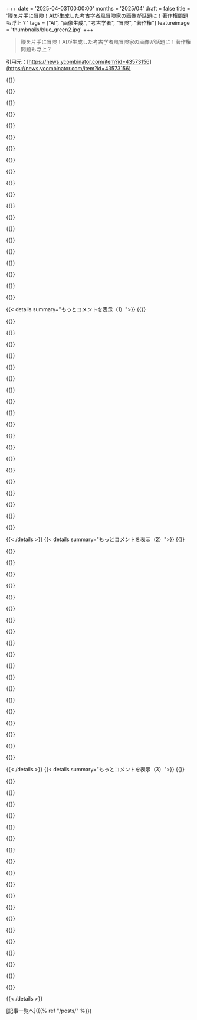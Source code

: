 +++
date = '2025-04-03T00:00:00'
months = '2025/04'
draft = false
title = '鞭を片手に冒険！AIが生成した考古学者風冒険家の画像が話題に！著作権問題も浮上？'
tags = ["AI", "画像生成", "考古学者", "冒険", "著作権"]
featureimage = 'thumbnails/blue_green2.jpg'
+++

> 鞭を片手に冒険！AIが生成した考古学者風冒険家の画像が話題に！著作権問題も浮上？

引用元：[https://news.ycombinator.com/item?id=43573156](https://news.ycombinator.com/item?id=43573156)

{{<matomeQuote body="法律違反は推奨しないよ。でも、著作権法が作者の死後＋95年とかマジありえない。著作権法って、無形資産の創作を促すためのものじゃん？コピーを禁止しないと、誰も作らなくなるって理屈でしょ。保護期間は、クリエイターが創作するのに必要な期間だけで良くね？死後95年保護とか意味不明。" userName="djoldman" createdAt="2025-04-04T01:28:03" color="">}}

{{<matomeQuote body="＞無形資産のコピー禁止は創作を促すため”<br>もともとはそうだったんだよね。今は、金儲けしたい企業とかが独占してる。アイデアを財産だって思わせるのが戦略で、人が考えたことを書いたら、それを”盗む”って考えを植え付けた。まんまと成功したよね。" userName="csallen" createdAt="2025-04-04T05:53:02" color="#ff5733">}}

{{<matomeQuote body="＞みんなスタジオが儲かるか心配してるけど、意味わからん”<br>みんなカネのこと気にしすぎじゃね？スタジオが潰れても別に困らんし。バナナとかリンゴ売ってる人もいるけど、保護する必要ある？映画作りたいならクラウドファンディングすれば？" userName="econ" createdAt="2025-04-04T14:07:58" color="">}}

{{<matomeQuote body="＞みんなスタジオが儲かるか心配してるけど、意味わからん”<br>ゲーム（映画、本…）がもっと欲しいなら、スタジオが儲かる必要があるんだよ。儲かれば作る気になるじゃん。無料ゲームだけで満足なら良いけど。ゲーム作るのって大変だから、お金を払って作ってもらうべき。" userName="bluGill" createdAt="2025-04-04T15:37:43" color="#ff33a1">}}

{{<matomeQuote body="ゲーム：Steamみたいなプラットフォームだと、インディーゲームが圧倒的に多いんだよね。書籍：アメリカだと毎年大量の本が出版されてるけど、ネットの個人出版にはかなわない。動画：YouTubeには毎分500時間以上の動画がアップロードされてる。ハリウッドより全然多いんだよ。" userName="csallen" createdAt="2025-04-04T17:53:28" color="#ff5c5c">}}

{{<matomeQuote body="結局、ビッグバジェットのゲームとかが強いよね。インディーも良いのあるけど、クソゲーも多いし。" userName="bluGill" createdAt="2025-04-04T18:07:47" color="">}}

{{<matomeQuote body="ビッグバジェットのクリエイターはビジネスが上手いんだよ。製品だけじゃなくて、収益モデル、市場、流通も考えてる。特に流通がすごい。インディーは製品に集中しすぎ。ビッグバジェットスタジオは良いゲームも作るけど、ゴミも作る。流通が一番の違いかな。" userName="csallen" createdAt="2025-04-04T18:23:24" color="#ff5c5c">}}

{{<matomeQuote body="アメリカの企業のためのプロジェクトだよ。ヨーロッパの貿易担当なら、”アメリカの著作権執行をやめろ”って言うね。" userName="specproc" createdAt="2025-04-04T09:32:16" color="">}}

{{<matomeQuote body="他人のものを借りたいときの話だね。でも中国の企業は、自分たちの知的財産を守るために欧米の法律を喜んで利用するんだよ。マジ偽善。" userName="fennecfoxy" createdAt="2025-04-04T13:49:58" color="">}}

{{<matomeQuote body="あんたのコメントに触発されて「偽善の何がいけないのか？」ってエッセイを書きたくなったわ。誰も気にしてないみたいだし。偽善って概念自体が意味を失ってる気がする。偽善は「人格」とか「美徳」とか「公平性」みたいな抽象的な言葉を指す、でかい抽象的な言葉なんだよね。今じゃ偽善を指摘されても「それが何か？」って言われる始末。まるでソフトウェアのメモリリークを指摘されたのに、意味が分からず「それが何か？」って答えるみたい。専門家には強力なシグナルでも、一般人にはノイズってことだね。" userName="simpaticoder" createdAt="2025-04-04T14:58:35" color="#ff33a1">}}

{{<matomeQuote body="偽善を受け入れる傾向で最悪なのは、誰も指摘しても気にしないこと。だから偽善者は「それが何か？」って答えられるんだよ。だって、なんの報いも受けないって分かってるから。政治でもビジネスでも、個人の生活でも、ほとんどの人が得るものばかりで失うものが少ないんだ。今の超個人主義的な社会が、さらに問題を悪化させてる。「周りの人が信用しなくても、ネットで必要なものを手に入れればいい」ってね。損することがあっても、目に見えないし測れないから気づかないだけなんだよね。" userName="thesuitonym" createdAt="2025-04-04T16:25:12" color="#785bff">}}

{{<matomeQuote body="もうちょいでそっちの意見が主流になりそうだったのに、残念ながら多くのインディーズのコンテンツクリエイターがAIを恐れて180度転換しちゃったんだよね。著作権のある作品のファンアートを参考にして売ってた人たちが、AIが自分の作品をちょっと見ただけで盗作だって騒いでる。創造的な機会の黄金時代が来ようとしてるのに、DisneyとかOracleみたいな知的財産至上主義に鞍替えしちゃったんだから（もっとも、その企業もAI使ってるんだけどね）。" userName="jimmaswell" createdAt="2025-04-04T16:05:20" color="">}}

{{<matomeQuote body="俺らは、長年かけて磨いてきたスキルを使って、誰かが俺らの作品を全部マシンに突っ込んで、魂のないクローンを吐き出させて、俺らの存在を無視するような状況と競争しなくていい世界がいいんだよ。" userName="egypturnash" createdAt="2025-04-04T17:21:57" color="#ff33a1">}}

{{<matomeQuote body="これ、ミシンについて話す仕立て屋さんの言葉そのまんまだね。" userName="jimmaswell" createdAt="2025-04-04T17:25:01" color="">}}

{{<matomeQuote body="＞死後95年保護されるなら創作するけど、94年ならやめるって人はほぼゼロ。<br>クリエイティブな情熱で動く個人作家ならそうかもしれないけど、大手スタジオが作る映画の場合、著作権の長さは映画の資産価値に直結するんだよ。<br>もしその資産が120年収益を生むなら、119年しか収益を生み出さない資産より価値があるし、20年しか収益を生み出さない資産よりはるかに価値がある。<br>資産価値は、スタジオがどれだけお金を投資するかに直結する。120年搾取できる映画には多く投資するだろうけど、20年でパブリックドメインになる映画には投資しないだろうね。<br>著作権期間が短くなると、大作IPは存在しなくなるのか？分からないけど、120年から70年なら大丈夫かも。でも120年から20年だとどうかな？<br>著作権期間の短縮は、大作IPの存続を問う国民投票みたいなものだね。<br>著作権が20年の世界でも、LOTRの原作本はあるだろうけど、LOTRの映画はないかもしれない。" userName="jl6" createdAt="2025-04-04T07:02:56" color="#785bff">}}

{{<matomeQuote body="＞もしその資産が120年収益を生むなら、119年しか収益を生み出さない資産より価値があるし、20年しか収益を生み出さない資産よりはるかに価値がある。<br>そんなことないよ。正味現在価値があるから。<br>普通の株の投資収益率は年間約10％。つまり20年で約670％になるんだよ。複利でね。言い換えれば、20年後の1ドルは今の約0.15ドルの価値しかない。30年後の1ドルは今の約0.05ドルの価値。40年後の1ドルは今の約0.02ドルの価値しかない。だから、毎年同じ金額を生み出すとしても、最初の20年の正味現在価値は、20年から120年までのすべての年の合計よりもはるかに大きいんだよ。お金は今すぐ、またはすぐ将来の方が価値が高いから。しかも、毎年同じ収益が永遠に続くっていう前提だけど、実際には時間とともに減少するしね。<br>企業が著作権の延長を求めるのは、新しい作品の期間延長に興味があるわけじゃない。何十年も前の作品が今パブリックドメインになるのを阻止したいから、遡って期間を長くしようとロビー活動してるんだ。でも、それらの作品はすでに作られていて、元の期間で十分なインセンティブになってたんだよ。" userName="AnthonyMouse" createdAt="2025-04-04T09:08:09" color="#45d325">}}

{{<matomeQuote body="あんたの分析は、インフレで収益が上がるってことを考慮してないね。50年前の映画のチケット代は0.5ドルだったけど、今は25ドルだよ。50倍になったんだ。50年後の1ドルは今の0.02ドルの価値かもしれないけど、50年後の映画チケットは今の映画チケットと同じくらいの価値があるんだよ。" userName="fashion-at-cost" createdAt="2025-04-04T12:38:59" color="">}}

{{<matomeQuote body="＞収益が毎年同じって仮定だけど、実際は時間とともに減少する。<br>スタジオが守りたいクラウンジュエルIPの場合、それは逆だよ。例えばStar Warsは今まで以上に稼いでるし、ストリーミングの収益は、もっと多くのバックカタログ作品にも当てはまるだろうね。" userName="jl6" createdAt="2025-04-04T11:39:58" color="#ff33a1">}}

{{<matomeQuote body="マジかー、Peter JacksonのLOTRの最初の映画が2001年に公開されて、8億8700万ドルも稼いだんだって(予算は9300万ドル)。著作権が20年だけでも絶対作られてたってことじゃん！そんで今はもうパブリックドメインなんだぜ！" userName="benwad" createdAt="2025-04-04T07:58:58" color="">}}

{{<matomeQuote body="今だから成功って言えるけど、当時はマジでギャンブルだったんだよ。Varietyの記事にも書いてあるけど。<br>＞https://variety.com/2021/film/news/lord-of-the-rings-peter-j…<br>もし長期的な収入が見込めなかったら、もっとヤバかったはず(Netflixは2021年以降もトリロジーの配信権にお金払ってるし)。" userName="jl6" createdAt="2025-04-04T08:34:11" color="#ff5c5c">}}

{{< details summary="もっとコメントを表示（1）">}}
{{<matomeQuote body="それ逆効果じゃね？長期的な収入なんて、大ヒットよりもっと可能性低いんだから、意思決定に与える影響なんて少ないって。<br>製作陣は20年後の収入なんて当てにしてないって。公開後すぐにお金にならなかったら、損失として処理されるし。100年後の収入とかマジで関係ない。" userName="barrkel" createdAt="2025-04-04T08:38:57" color="">}}

{{<matomeQuote body="商標と著作権を混同してるぞ。<br>そもそも、著作権だけが問題じゃないんだよ。Harrison Fordみたいな人のイメージを複製して、新しい作品に組み込むことが問題なんだ。<br>例えば、石鹸会社の広告でAIにHarrison Fordのイメージを再現させたら、彼にお金を払わずにそのイメージを広告に使っていいのか？そんなの誰かのイメージをロンダリングしてるだけじゃんって裁判所に言われると思うよ。ハリウッドがIP侵害に対して立ち上がるのが楽しみだわ。これらのモデルを全部オフラインにさせる法的根拠はあると思う。<br>それに、1対1のコピーを防ぐための’guardrails’が不十分なのは明らかだし、著作権侵害を隠蔽しようとしてる証拠だよ。Generative AIは著作権ロンダリングスキームでしかないってこと。" userName="noduerme" createdAt="2025-04-04T06:28:27" color="#45d325">}}

{{<matomeQuote body="＞もし石鹸会社の広告でAIにHarrison Fordのイメージを再現させたら、彼にお金を払わずにそのイメージを広告に使っていいのか？<br>ダメに決まってるじゃん！でも、それをツールで禁止するべきじゃない。Harrison Fordの既存の画像を広告に使うことは許可されてないし、Mickey Mouseの絵を石鹸の広告に使ったらDisneyに訴えられるでしょ？AIが描いたとしても同じことじゃない？" userName="planb" createdAt="2025-04-04T06:46:23" color="">}}

{{<matomeQuote body="確かに。じゃあ、AI会社がHarrison Fordの絵を描いてユーザーにお金を請求する正当性って何？<br>今までの正当性は、二次的著作物は自由な表現として保護されるって考えに基づいているみたいだけど、もしこれらが二次的著作物じゃなくて、高度に圧縮された画像みたいなものだったら、その議論は成り立たないよね。Harrison Fordの顔のコピーを保持してるニューロンのレイヤーは新しいけど、JPEGをフィルターに通してbase64でエンコードするのと何が違うの？それをデコードして許可なく使うことはできないでしょ。" userName="noduerme" createdAt="2025-04-04T06:57:37" color="#ff5c5c">}}

{{<matomeQuote body="＞確かに。じゃあ、AI会社がHarrison Fordの絵を描いてユーザーにお金を請求する正当性って何？<br>そう考えると、あなたの言いたいことはわかる。LLMをPhotoshopみたいなツールとして見れば、法的には正しいと思う。でも、道徳的には、アーティストがHarrison Fordの絵を売ってもいいと思う。でも、同じ画像をポスターにしてebayで売るのはダメ。ああ、もう自分の主張が崩れてきた。考えさせられたよ…" userName="planb" createdAt="2025-04-04T07:06:27" color="">}}

{{<matomeQuote body="マジですごいポイントだね！HNの議論でもっと注目されるべきだよ！俺は趣味で絵を描いてるんだけど、Harrison Fordの絵を描いてEtsyとかで売るのはOKだと思う。誤解しないでほしいんだけど、その絵を買って石鹸の広告に使って、Harrison Fordが推奨してるように見せかけるのは絶対にダメ。アーティストにHarrison Fordの絵を描かせて広告に使うのは絶対にダメなんだよ。<br>でもそれは当たり前のこと。俺が絵を売るのはOKで、AI会社が同じことをするのはダメな理由はもっと微妙で、「俺のニューロン」がHarrison Fordの絵を見て描くのと、「会社が所有する人工ニューロン」が同じことをするのって何が違うの？写真をトレースして描くのと、記憶だけで描くのって何が違うの？<br>(ちなみに、美大の友達は歌手のJewelにハマってて、何回も記憶だけで描いてた。彼はAIじゃなくて、ただのいいやつだった)。<br>俺がJewelとかFordの絵を描いて売るのがOKだと思う理由は3つある。<br>(1)解釈: 彼らの絵を売ってるんじゃなくて、「彼らに対する個人的な解釈」を売ってるんだ。Indiana Jonesの映画を子供の頃に見て絵を描くのは、圧縮されたJPEGファイルを頭に保持するのとは違う。俺自身の認識が変わるくらい、認知的な経験が絵に現れるんだ。売ってるのはHarrison Fordの絵じゃなくて、「Harrison Fordに対する俺の気持ち」なんだ。<br>(2)人間中心主義: 俺のニューロンは、俺が見たものの1対1のコピーじゃない。人間の脳はLLMとかdiffusersみたいに圧縮アルゴリズムじゃない。AIは芸術の複製に認知的な経験を持ち込まないし、そう見えるとしても、それは他の場所から盗んだ複数のスタイルを重ね合わせたシミュラクラムにすぎないんじゃないか？俺たちがPicassoに影響を受けてIndiana Jonesを描くのと同じだって言う反人間的な主張もあるけど、俺たちはモデルじゃない。俺たちのそれぞれがモデルなんだ。俺のIndiana Jonesの絵を買うのは、「俺のモデル」を買うようなもので、Harrison Fordのプラトニックな絵を買うのとは違うんだ。<br>(3)ツール: ツールが原始的であればあるほど、何かを「コピー」するのが難しいことを証明できる。4秒のアニメーションを作るのに1年かかるけど、AIは一瞬でコピーできる。ある程度の努力によって、作品が完全にオリジナルでなくても、少なくとも自分の作品であることを証明できるはずだ。<br>これらのことをHNコミュニティへの挑戦として提示するよ。AIが生成したアートワークと人間のアートの違いについて、十分に議論されていない属性だと思うから。(そして、人間中心的な理解への出発点になるかもしれない)。<br>考えさせてくれてありがとう！" userName="noduerme" createdAt="2025-04-04T07:36:26" color="#38d3d3">}}

{{<matomeQuote body="エッジケースを見落としてるぞ。法律はエッジケースが全てなんだ。<br>プロのアーティストには家族がいて、養わなきゃいけない家族もいる。<br>もし若くして亡くなったり、亡くなる直前に人気が出たりして、人気作品がパブリックドメインになったら、家族は何も受け取れない。それは絶対に商業化されるのに(出版と創作は通常2つの異なる著作権を生み出す)。" userName="jpc0" createdAt="2025-04-04T07:49:58" color="#ff5733">}}

{{<matomeQuote body="これはアメリカ独特の著作権の考え方だよね。<br>＞無形資産の無許可コピーを禁止する法律を持つ唯一の理由は、無形資産の創造を促すこと。<br>ヨーロッパ、特にフランスでは、著作権は全く違う理由で生まれたんだ。作者の道徳的権利を守るため。他人が許可なく作品をいじるのは不道徳だって考えられてたんだ。作品は自分自身と評判を象徴するもので、それを他人が再配布するのは侮辱だってね。<br>だからヨーロッパの著作権はアメリカよりずっと長かったんだ。これはDisneyだけのせいじゃなくて、著作権の目的が根本的に違うから。" userName="capnrefsmmat" createdAt="2025-04-04T17:05:04" color="#ff5c5c">}}

{{<matomeQuote body="これは商標法じゃなくて、法律がどこに適用されるかの問題だよ。<br>今torrentで映画をダウンロードしたら、多くの先進国で罰金だよね。でも、サイコパスみたいなやつが率いる大企業が、インターネット全体をスクレイピングして、他人の作品で製品を作っても、全然OKってこと？" userName="4gotunameagain" createdAt="2025-04-04T05:44:26" color="">}}

{{<matomeQuote body="新しいルール：自分の持ち物は20年間だけ保持できるってのはどう？その後は没収。20年以上前に稼いだお金も、手に入れた資産も全部なくなる。それだけで働くインセンティブになるんじゃない？それ以上は不要だよ。" userName="kazinator" createdAt="2025-04-04T06:23:10" color="">}}

{{<matomeQuote body="「死後20年」ってことだよね？ピラミッドに金や宝石と一緒に埋葬されたい人たちへの、完璧に合理的な対処法だと思うな。" userName="lazyasciiart" createdAt="2025-04-04T06:47:55" color="">}}

{{<matomeQuote body="OK、お父さんのピアノは死後20年間持つことができるけど、その後は公共の物になるってことね。" userName="kazinator" createdAt="2025-04-04T16:45:29" color="">}}

{{<matomeQuote body="知的財産はあなたのものじゃない。知的財産を「所有する」っていう概念自体が最近できたものなんだよ。昔に戻って、この概念をなくしちゃおう。物なら所有できるけど、アイデアは所有できない。" userName="ars" createdAt="2025-04-04T07:25:43" color="">}}

{{<matomeQuote body="著作権で保護される作品は、オリジナルな表現であればOK。他人の作品から派生したものでなければいいんだ。オリジナルのアイデアを含んでいる必要はないよ。特許はアイデアのためのもの。特許はアメリカでは著作権よりもずっと早く失効する。特許の主な問題点は、ソフトウェア特許のpatent trolling。" userName="kazinator" createdAt="2025-04-04T17:29:43" color="#ff33a1">}}

{{<matomeQuote body="著作権の期限がもっと短ければ、著作権を主張しやすくなるだろうね。" userName="ars" createdAt="2025-04-04T18:27:57" color="">}}

{{<matomeQuote body="昔は著作権に反対してたんだけど、Altmanみたいなクズが出てきて、考えが変わった。著作権は永遠に続くべき。所有権が相続や取引で引き継がれ、パブリックドメインに譲渡されない限りね。" userName="kazinator" createdAt="2025-04-04T21:23:04" color="">}}

{{<matomeQuote body="この話に興味ある人いるかわかんないけど、PokemonGoが流行ってた頃、各チームのシャツがないことに気づいたんだよね。Teamreadとかそんな名前だったかな。それでオンラインショップで赤いシャツを売ろうとしたら、著作権侵害の可能性で即BAN。一枚も売れてないのに！Nintendoに通報されたみたい。早すぎだってマジ。著作権侵害してないと思うし。" userName="ionwake" createdAt="2025-04-04T07:49:41" color="">}}

{{<matomeQuote body="Soraに友達との写真からイタリアの配管工の画像を作ってって頼んだら、OpenAIのポリシー違反で表示されなかった。イタリア語で頼んだら、勝手にオーバーオールと野球帽を被せられた。さらに、帽子にMとLの文字まで。著作権侵害のバイアスが強すぎない？いずれオランダの絵にはチューリップ、イタリアの配管工には野球帽が必須になるのかな。" userName="District5524" createdAt="2025-04-04T09:20:28" color="#38d3d3">}}

{{<matomeQuote body="AIの“仕事”の多くは、問題を起こさないようにガードレールを作ったり、当たり障りのないものを生成するように調整することだよね。Googleの画像生成で黒人の教皇やアジアのバイキングが出てきたのを思い出す。AIは指示されたこと、教えられたことをするだけ。イタリアの配管工＝Marioって学習したらそうなる。偏りのない学習セットを作るのがビジネスチャンスかも。" userName="Cthulhu_" createdAt="2025-04-04T12:48:48" color="#785bff">}}

{{<matomeQuote body="＞AIは指示されたこと、教えられたことをするだけ、って言うけど違うと思うな。Googleは意図的に偏った結果を出すように調整してるでしょ。例えば、1800年代のUS senatorの画像を頼むと、何度も女性や非白人が出てくる。学習データは圧倒的に白人男性のはずなのに。学習データに従ってるだけじゃないと思う。" userName="rurp" createdAt="2025-04-04T21:10:28" color="#785bff">}}


{{< /details >}}
{{< details summary="もっとコメントを表示（2）">}}
{{<matomeQuote body="YouTubeの音楽の著作権対策ってどうなってるんだろう？カバーアーティストがサビだけ演奏して止めたり、映画のシーンに酷い高音の音楽を被せて著作権回避したり。商標の地雷を踏んだGPみたいにならないように、微妙なラインを狙ってるのかも。赤いシャツに鳥の絵柄だけじゃ商標侵害にならないけど、特定の色だとアウトとかね。" userName="muzani" createdAt="2025-04-05T01:16:47" color="">}}

{{<matomeQuote body="アジアのバイキング騒動、覚えてるわ。バイキングがアジア人なんてありえない！って騒いでたけど、AIにしてみればイタリアの配管工が赤いオーバーオールに帽子を被ってない方がおかしいんでしょ。バイキングは白人である“べき”って認識させたら、イタリアの配管工も同じように固定観念で描かれることになる。AIは学習データを組み替えてはいけないの？" userName="feoren" createdAt="2025-04-04T15:38:43" color="">}}

{{<matomeQuote body="AIに人間のような reasoningを期待するのが間違い。人間のアーティストなら、Marioしか知らない人でもMarioじゃないイタリアの配管工を描ける。Marioはゲームキャラで、配管の仕事なんてしないって知ってるから。イタリアで配管工事をする人は、普通のイタリア人が非イタリア人と同じような道具を使ってる姿だって想像できる。AIにはreasoningがないからね。" userName="GuB-42" createdAt="2025-04-04T16:36:03" color="#ff33a1">}}

{{<matomeQuote body="＞人間のアーティストがアジアのバイキングを描いたらムカつく？<br>そんなことないよ。白人のイエスを描くのはいいの？アジアのバイキングに文句言うなら、何世紀も白人として描かれてる中東のユダヤ人には何も言わないの？<br>Simpsonsのバイキングは黄色いけど文句言う？Hokusaiが描いたらアジア人に見えるかもよ？バイキングは角付きヘルメットなんて被ってなかったし！歴史的正確さなんてどうでもいいんだよ。白人が怒るかどうかだけ。" userName="feoren" createdAt="2025-04-04T18:07:36" color="#38d3d3">}}

{{<matomeQuote body="人間のアーティストがアジアのバイキングを描くには意図がある。歴史的にも一般的にも違うから。Geminiのスタイルが多文化主義ならそれもいいけど、知的財産や盗用も意図的なのか？人間のアーティストならそう判断するよね。普通のアーティストは金髪の白人を描く。AIはタグ付けされた画像に似たものを描くだけで、人種を混ぜるのは白人を減らすため。大学教授はいいけど、バイキング戦士は違う。" userName="GuB-42" createdAt="2025-04-05T02:49:05" color="#45d325">}}

{{<matomeQuote body="AIがアジア系のバイキングの画像を「自然に」生成してたわけじゃないんだよね。企業が認めなくても（記憶違いかもしれないけど）、プロンプトが画像ジェネレーターに送られる前に、かなり強引に編集されてたんだと思う。目的は、プロンプトを出した人の意見や考え方を社会的に操作して「修正」することだったんじゃないかな。そりゃ、あからさまに意見を誘導されたら嫌だよね。最初は「軽く促す」程度だったのが「無理やり押し付ける」になったら、みんな文句言うでしょ。" userName="jerf" createdAt="2025-04-04T18:02:55" color="">}}

{{<matomeQuote body="言いたいのは、イタリアの配管工をマリオっぽく見せることなく、バイキングを白人に保つプロンプトエンジニアリングなんてないってこと。マリオだけ特別扱いしない限りね。でも例が多すぎて無理だよ。AIはマリオとバイキングを違うカテゴリーに入れてないんだから。AIに文字通りのイメージを使わせないように、ごちゃ混ぜにして、顔の特徴や服装を変えさせないと、多様性のある人が表示されないんだよね… どうすればバイキングがサリーを着ることなく、赤いオーバーオール以外のイタリア人配管工を表示できるの？<br>たしかGeminiのプロンプトは「人物画像は多様な人間を表示するように」みたいな感じだったはず。確かに下手だけど、みんなが怒ってるのはそこじゃないんだよ。「暴力的な表現は禁止」ってことに文句言う人いないでしょ？バイキングはマジで残酷だったんだよ。女性をレイプしたり、手足を切り落としたりするのを見せるのは歴史的に正確だよ。AIがそういう画像を生成しないことに怒るべきなの？「人間を多様にする」ってのと同じくらい強引じゃん。みんなが怒ったのは、その強引さでも歴史的な不正確さでもなくて、「多様性」って言葉なんだよ。" userName="feoren" createdAt="2025-04-04T18:15:55" color="#ff5c5c">}}

{{<matomeQuote body="ダウンvoteしてる人は、アジア系のバイキングを見ただけで気分を害する人たちだと思うから聞くけど…<br>＞フィクションの世界で（AIに画像を生成させる時点でフィクションを求めてるのと同じ）、白い忍者や白い侍、ローマ時代に生まれた白人の中東のユダヤ人を見たら気分悪くなる？白い侍の画像でネットが炎上する？そんなことないよね。じゃあなんでアジア系のバイキングは不快なのに、白いイエスはOKなの？一体何が違うの？誰か教えて！" userName="feoren" createdAt="2025-04-04T17:54:42" color="">}}

{{<matomeQuote body="みんなよく怒ってるじゃん。それって文化の盗用って言うんだよ[1]。文化を盗用されるのが嫌なのは白人だけじゃないよ。文化的な背景を持ってる人なら誰でも嫌だよ。白人だってそう思う人もいるし。<br>[1] https://en.wikipedia.org/wiki/Cultural_appropriation" userName="noworriesnate" createdAt="2025-04-04T20:29:01" color="">}}

{{<matomeQuote body="OpenAIも、そのうちGPT 4oの画像生成で競争相手が出てくるよ。<br>オープンソースの競争相手もね。そうなれば、こんなことどうでもよくなる。<br>OmniGenはいい線いってるけど、学習不足だね。<br>ByteDanceが出してるVARの論文は公開されてるし、これがベースになってるらしい。<br>Black Forest Labsも黙ってないだろうね。製品の価値が下がったんだから、何かしら動きがあるはず。<br>ByteDanceが3か月以内にオープンソース版を出す方に50ドル賭けるよ。" userName="echelon" createdAt="2025-04-04T14:47:34" color="#785bff">}}

{{<matomeQuote body="逆だよ。黄金時代は始まったばかりだよ。" userName="qingcharles" createdAt="2025-04-05T04:14:05" color="">}}

{{<matomeQuote body="笑える。このやり取りは、もしかしたら「AIのグルーミング」として知られるようになるかも。" userName="jxramos" createdAt="2025-04-04T17:19:51" color="">}}

{{<matomeQuote body="またしても優れた推論能力の例だね（皮肉）" userName="adr1an" createdAt="2025-04-04T17:58:18" color="">}}

{{<matomeQuote body="昔、Spreadshirtでポストスクリプトの虎のTシャツを注文しようとしたんだ。でも、著作権侵害で注文する前に削除されちゃった。交渉したら、一日だけ復活して個人的な使用のために一枚だけ買えたけど。つまり、Sonyとか密告者がいなくても、お店が過剰に自主規制しただけでも起こりうるってこと。" userName="weinzierl" createdAt="2025-04-04T09:38:21" color="">}}

{{<matomeQuote body="＞昔、交渉したら一日だけ復活して個人的な使用のために一枚だけ買えたけど。<br>Spreadshirtでタンタンの漫画の一コマをTシャツにプリントしたことがあるけど、問題なく注文できたよ（ハドック船長がジャングルを歩き、蚊を叩き払い、自分の顔を叩きながら、「食らえ、この汚い生き物め！」と言ってるシーン）。" userName="Xmd5a" createdAt="2025-04-04T10:27:09" color="#45d325">}}

{{<matomeQuote body="40年前にタイでタンタンのTシャツを買ったことがあるよ（すごい品揃えだった）。品質も良くて、まだ持ってる！" userName="beardyw" createdAt="2025-04-04T10:39:56" color="">}}

{{<matomeQuote body="20年前、Google AdWordsでカスタマーサービスとして働いてたんだ。まだ初期の頃で、すべての広告が手動でレビューされてた。大手広告主は商標と許可されたドメインのリストを提供してくれて、許可リストにないものを使おうとした広告は削除されてたんだ。プラットフォームにレビュープロセスがあるなら、キーワードに引っかかったのかもね。" userName="yojo" createdAt="2025-04-04T14:51:52" color="#ff33a1">}}

{{<matomeQuote body="Pokemon GoのチームはTeamredほどありきたりじゃなくて、Team Instinct、Team Mystic、Team Valorっていうんだよね。多分Nintendoが商標を持ってるんだろうね。プリントオンデマンドの会社は権利者が商標を提出できるAPIがあると思うよ。NintendoはIP保護に熱心で、Aliexpressでエミュレーターを買ったら、たくさんのROMが入ってたんだけど、イタリアの配管工はいなかったよ。" userName="ghostly_s" createdAt="2025-04-04T18:55:56" color="#ff33a1">}}

{{<matomeQuote body="OpenSauce界隈のYoutuberのAllen PanがDiscoveryチャンネルの番組に出演したんだけど、Mythbustersの商標が失効したことに気づいて買い取ったんだ。で、アパレルの商標権者としてシャツを作ったら、Discoveryから停止命令が来たんだ。でも、商標権は失効してたから、彼らが間違ってたんだけど、訴訟を起こすのは難しいから諦めたんだって。<br>ウォルラスのぬいぐるみを買いましょう！" userName="mrguyorama" createdAt="2025-04-04T21:08:51" color="#ff5c5c">}}

{{<matomeQuote body="＞THEY were in the wrong, and a lawyer agreed.<br>どこからの情報なの？停止命令のビデオではそう言ってないし、ポッドキャストでもそうは言ってないみたいだよ。商標が失効したからって、新しい登録で権利を奪えるわけじゃない。もし失効する前に権利を買っていたら話は別だけどね。Allen Panのビデオは面白いけど、商標の仕組みを理解するのに鵜呑みにしちゃだめだよ。" userName="hobofan" createdAt="2025-04-05T04:57:48" color="#38d3d3">}}


{{< /details >}}
{{< details summary="もっとコメントを表示（3）">}}
{{<matomeQuote body="NintendoほどIPに厳しい会社は思いつかないな。<br>https://www.suedbynintendo.com/" userName="conradkay" createdAt="2025-04-04T15:01:16" color="">}}

{{<matomeQuote body="誰かがNintendoに通知したのかな？Nintendoが自動化されたサービスに加入してるのかも。第三者の密告とは考えにくいな。" userName="dfxm12" createdAt="2025-04-04T14:29:53" color="">}}

{{<matomeQuote body="人が嫉妬するとすぐに密告するんだよ。誰かが同じことをやりたいと思って、他の人が先にやってるのを見つけただけってこともある。" userName="muzani" createdAt="2025-04-05T01:10:05" color="">}}

{{<matomeQuote body="マジで店が全部オフラインになったわ。原因は、完全に人が良すぎで、誤検出をチェックしないで、一瞬でビジネスを潰せるやつに依存してたことだと思うぜ。" userName="moffkalast" createdAt="2025-04-04T12:34:45" color="#ff5c5c">}}

{{<matomeQuote body="マジそれな。それが言いたかったこと。<br>ちなみに、Redbubbleのこと。<br>＞Redbubbleはオンラインのプリントオンデマンド市場で重要なプレイヤーだって。2023年度には500万人の顧客がいて、65万人のアーティストから480万種類のデザインを購入したらしい。ウェブトラフィックもすごくて、2025年2月には約3042万アクセスあったんだと。”," userName="ionwake" createdAt="2025-04-04T14:27:28" color="#ff5c5c">}}

{{<matomeQuote body="RedbubbleはPokemon Goのローンチの2ヶ月前にPokemon Companyに訴えられたんだって。だから、それ試すにはマジでタイミングが悪かったんだな。<br>https://www.smh.com.au/business/consumer-affairs/pokemon-hel…" userName="flashman" createdAt="2025-04-07T05:09:04" color="#ff5c5c">}}

{{<matomeQuote body="どうやって店を閉鎖されたの？<br>普通は最初に弁護士から手紙が来るんじゃないの？" userName="lukan" createdAt="2025-04-04T08:00:18" color="">}}

{{<matomeQuote body="プリントオンデマンドは、なんでも削除できる利用規約があるのは確かだね。そこのルールでプレイしてるんだから、Tシャツ1枚あたり2ドルの収益とわずかな売上じゃ、訴訟費用数百万ドルを払って戦う価値はないってこと。" userName="apgwoz" createdAt="2025-04-04T08:05:50" color="#38d3d3">}}

{{<matomeQuote body="そりゃあ、訴えてる側がDMCAの削除要請をウェブホストに送って、それがこっちに転送されて、24時間以内に削除しないとダメってなるんだよ。誰も裁判沙汰になんてしたくないからね、金がかかるし。" userName="Cthulhu_" createdAt="2025-04-04T12:49:58" color="#785bff">}}

{{<matomeQuote body="ジェネレーティブモデルが、ほとんどトレーニングデータそのままのコピーを吐き出すのは、過学習って感じがする。入力されたものをそのまま出すようなモデルに何の意味があるんだ？<br>昔のモデルの方が、サイズとかの制限があったからか、まだ新しいものが生まれてた気がする。<br>結局、著作権ロンダリング以外に、オリジナルの映画のスチール写真とかを使わない理由がないよね？" userName="MgB2" createdAt="2025-04-03T20:24:45" color="#ff33a1">}}

{{<matomeQuote body="人はすでに知ってるものが好き。何かプロンプトを入力して、リアルなIndiana Jonesが出てきたら、多分満足するんだよ。<br>この記事は、LLMが損失のあるストレージ形式だってことの証明だと思う。人はその損失に特別な品質を与えるけど(画像が間違ってるわけじゃなくて、違う特徴が挿入されただけ)、今の状態だと、シード+プロンプトファイル+モデルと、テキストや画像の損失のあるアーカイブを区別するものってあんまりないよね。AIが特別な地位を得たのは、大企業がやってるからだと思う。" userName="jeroenhd" createdAt="2025-04-04T07:53:35" color="#45d325">}}

{{<matomeQuote body="2030年。<br>MUCの新しい映画が公開されて、60秒の予告編がYoutubeに投稿されたけど、Endgameの後に飽きたから見る気がしない。<br>Youtubeはスクレイピング対策が厳しくなったから、deep-scrapperを使ってサムネイルとタイトルから予告編全体を生成する。<br>deep-pirateを使って予告編から3時間の映画全体を生成する。<br>deep-watcherを使って映画全体を60秒の動画に要約する。<br>その動画を見る。意味不明。Youtubeの予告編を確認する。同じ動画だ。" userName="AlienRobot" createdAt="2025-04-04T15:18:50" color="#ff5c5c">}}

{{<matomeQuote body="多分、世界の大多数はすでに“海賊版映画を受け入れてる”よ。いつものように、誰も人が何を求めてるか聞かないだけ。人に何を求めるべきか教える方が簡単だし。視聴者からすると、人間が作った作品もAIが作った作品も、誰かが作った刺激でしかない。映画を見るためにお金を払う時、映画会社にお金を払って映画を作らせようとはしない。楽しむために見てるんだから。どこから来たかなんて気にしない。面白ければいいんだよ。" userName="balamatom" createdAt="2025-04-04T10:27:51" color="#38d3d3">}}

{{<matomeQuote body="Flux.devで同じプロンプト[0]試してみたけど、これGPTの問題っぽいなー。GPTだとテキストエンコーダーがプロンプトをうまく理解して、それっぽいIP生成してるのかも。あるいは、拡散モデルの方がマルチモーダルなtransformerモデルより過学習しにくいのかもね。<br>[0] https://imgur.com/a/wqrBGRF<br>画像のキャプションが暗黙のIPだって。ブログのプロンプトそのまま使ったんだ。" userName="yk" createdAt="2025-04-04T05:15:18" color="">}}

{{<matomeQuote body="DALL-E 3って、プロンプトからデータを水増しした合成データで学習してるモデル使ってるじゃん。それって過学習につながるかもね。あるいは、もっと単純な説明として、RAGから適切なファイルを探してるだけってのもありえるかも。" userName="jsemrau" createdAt="2025-04-04T05:37:08" color="#ff5733">}}

{{<matomeQuote body="インターネット全体で過学習してるなら、検索エンジンの超関連性の高い結果を返すけど、ちょっと情報が欠落してるみたいな感じかな。2025年のMath Olympiadの未公開ベンチマークでは、どのモデルも問題を解決できてないんだって。全部、偶然か意図的にトレーニングセットに過去の解答が入ってたみたい。" userName="vjerancrnjak" createdAt="2025-04-04T05:03:41" color="">}}

{{<matomeQuote body="USAMO 2025のことじゃない？Gemini 2.5 Proとの比較にアップデートされてて、それなりにスコア取れてるよ。GeminiのバージョンはUSAMOの5日後にリリースされたから、データがトレーニングセットに入ってる可能性は低いんじゃないかな？https://x.com/mbalunovic/status/1907436704790651166" userName="jks" createdAt="2025-04-04T05:07:25" color="#38d3d3">}}

{{<matomeQuote body="問題と解説がデータに含まれてるって話でしょ。問題公開後に学習した最初のモデルが一番良い結果出してるってことは、その主張を裏付けてるってことじゃん。" userName="MatthiasPortzel" createdAt="2025-04-04T12:49:48" color="">}}

{{<matomeQuote body="イメージプロンプトに「generic」って単語をたくさん追加したらどうなるんだろ？「宇宙からの銀河系の賞金稼ぎのジェネリックイメージ」とか。みんなGoogle使うみたいにチャットインターフェース使ってるんじゃない？映画の名前を知りたいときに説明するみたいな。今回は、画像検索じゃなくて、画像生成サービスに「ぼんやり説明できる絵を探して」ってクエリしてるだけじゃないかな。" userName="gertlex" createdAt="2025-04-03T20:51:55" color="">}}

{{<matomeQuote body="Genericは意味ないよ。Mutants and Mastermindsのゲーム（D＆Dのスーパーヒーロー版みたいなやつ）の画像を作ろうとしたら、既存のIPに近すぎるとか、アイデアが危険だって拒否されたんだよね。だから、ランダムでジェネリックなスーパーヒーローを4人作ってって頼んだら、バットマン、スーパーガール、グリーンランタン、ワンダーウーマンを作ったんだ。で、90％くらい終わったところで画像を削除して、著作権侵害だって言われた。https://imgur.com/a/eG6kmqu<br>＞スーパーヒーローの画像を依頼したら、＞”リアルな人間と動物のハイブリッドマスクに関するポリシーに違反する可能性がある”＞って返ってきたよ。" userName="squeaky-clean" createdAt="2025-04-03T22:06:53" color="#ff5733">}}


{{< /details >}}


[記事一覧へ]({{% ref "/posts/" %}})
